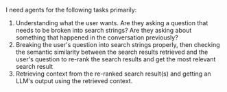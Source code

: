 I need agents for the following tasks primarily:

1. Understanding what the user wants. Are they asking a question that needs to be broken into search strings? Are they asking about something that happened in the conversation previously?
2. Breaking the user's question into search strings properly, then checking the semantic similarity between the search results retrieved and the user's question to re-rank the search results and get the most relevant search result
3. Retrieving context from the re-ranked search result(s) and getting an LLM's output using the retrieved context.